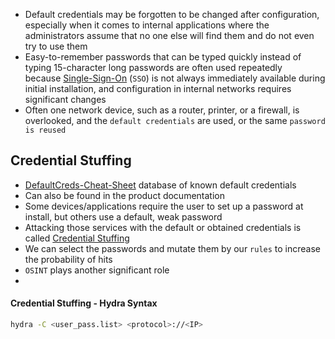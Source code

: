 * Default credentials may be forgotten to be changed after configuration, especially when it comes to internal applications where the administrators assume that no one else will find them and do not even try to use them
* Easy-to-remember passwords that can be typed quickly instead of typing 15-character long passwords are often used repeatedly because [Single-Sign-On](https://en.wikipedia.org/wiki/Single_sign-on) (`SSO`) is not always immediately available during initial installation, and configuration in internal networks requires significant changes
* Often one network device, such as a router, printer, or a firewall, is overlooked, and the `default credentials` are used, or the same `password is reused`

## Credential Stuffing
* [DefaultCreds-Cheat-Sheet](https://github.com/ihebski/DefaultCreds-cheat-sheet) database of known default credentials
* Can also be found in the product documentation
* Some devices/applications require the user to set up a password at install, but others use a default, weak password
* Attacking those services with the default or obtained credentials is called [Credential Stuffing](https://owasp.org/www-community/attacks/Credential_stuffing)
* We can select the passwords and mutate them by our `rules` to increase the probability of hits
* `OSINT` plays another significant role
* 

#### Credential Stuffing - Hydra Syntax

```sh
hydra -C <user_pass.list> <protocol>://<IP>
```


